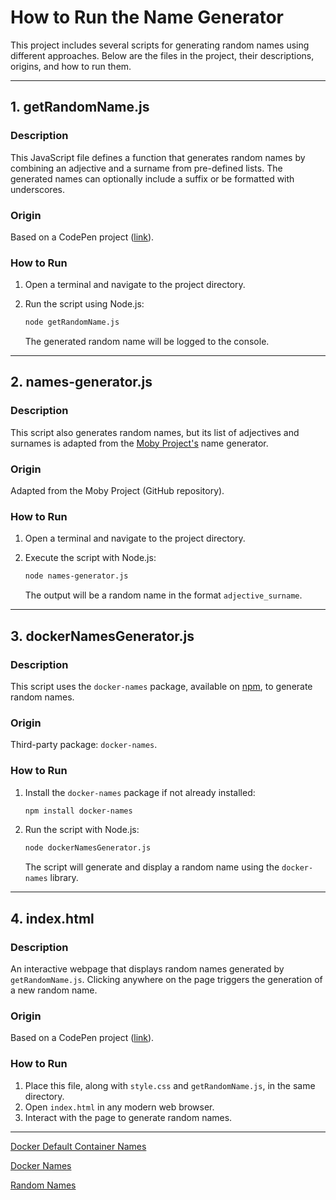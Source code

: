 # How to Run the Name Generator

This project includes several scripts for generating random names using different approaches. Below are the files in the project, their descriptions, origins, and how to run them.

---

## **1. getRandomName.js**

### Description
This JavaScript file defines a function that generates random names by combining an adjective and a surname from pre-defined lists. The generated names can optionally include a suffix or be formatted with underscores.

### Origin
Based on a CodePen project ([link](https://codepen.io/mikedryan/pen/vLrgqr)).

### How to Run
1. Open a terminal and navigate to the project directory.
2. Run the script using Node.js:

   ```bash
   node getRandomName.js
   ```

   The generated random name will be logged to the console.

---

## **2. names-generator.js**

### Description
This script also generates random names, but its list of adjectives and surnames is adapted from the [Moby Project's](https://github.com/moby/moby) name generator.

### Origin
Adapted from the Moby Project (GitHub repository).

### How to Run
1. Open a terminal and navigate to the project directory.
2. Execute the script with Node.js:

   ```bash
   node names-generator.js
   ```

   The output will be a random name in the format `adjective_surname`.

---

## **3. dockerNamesGenerator.js**

### Description
This script uses the `docker-names` package, available on [npm](https://www.npmjs.com/package/docker-names), to generate random names.

### Origin
Third-party package: `docker-names`.

### How to Run
1. Install the `docker-names` package if not already installed:

   ```bash
   npm install docker-names
   ```

2. Run the script with Node.js:

   ```bash
   node dockerNamesGenerator.js
   ```

   The script will generate and display a random name using the `docker-names` library.

---

## **4. index.html**

### Description
An interactive webpage that displays random names generated by `getRandomName.js`. Clicking anywhere on the page triggers the generation of a new random name.

### Origin
Based on a CodePen project ([link](https://codepen.io/mikedryan/pen/vLrgqr)).

### How to Run
1. Place this file, along with `style.css` and `getRandomName.js`, in the same directory.
2. Open `index.html` in any modern web browser.
3. Interact with the page to generate random names.

---

[Docker Default Container Names](https://frightanic.com/computers/docker-default-container-names/)

[Docker Names](https://frightanic.com/goodies_content/docker-names.php)

[Random Names](https://randomnames.herokuapp.com/)

<br>
